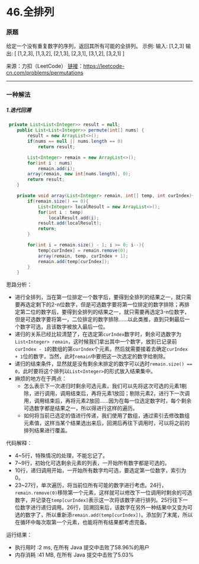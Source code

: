 # 46.全排列

### 原题

给定一个没有重复数字的序列，返回其所有可能的全排列。
示例:
输入: [1,2,3]
输出:
[
  [1,2,3],
  [1,3,2],
  [2,1,3],
  [2,3,1],
  [3,1,2],
  [3,2,1]
]

来源：力扣（LeetCode）
[链接](https://leetcode-cn.com/problems/permutations)：https://leetcode-cn.com/problems/permutations

----

### 一种解法

##### 1.迭代回溯

```java
 private List<List<Integer>> result = null;
    public List<List<Integer>> permute(int[] nums) {
        result = new ArrayList<>();
        if(nums == null || nums.length == 0)
            return result;

        List<Integer> remain = new ArrayList<>();
        for(int i : nums)
            remain.add(i);
        array(remain, new int[nums.length], 0);
        return result;
    }

    private void array(List<Integer> remain, int[] temp, int curIndex){
        if(remain.size() == 0){
            List<Integer> localResult = new ArrayList<>();
            for(int i : temp)
                localResult.add(i);
            result.add(localResult);
            return;
        }

        for(int i = remain.size() - 1; i >= 0; i--){
            temp[curIndex] = remain.remove(0);
            array(remain, temp, curIndex + 1);
            remain.add(temp[curIndex]);
        }
    }
```

思路分析：

* 进行全排列，当在第一位排定一个数字后，要得到全排列的结果之一，就只需要再选定剩下的2-n位数字，但是可选数字要将第一位排定的数字排除；再排定第二位的数字后，要得到全排列的结果之一，就只需要再选定3-n位数字，但是可选数字要将第一，二位排定的数字排除......以此类推，直到只剩最后一个数字可选，且该数字被放入最后一位。
* 递归的关系已经比较清楚了，在选定第`curIndex`数字时，剩余可选数字为`List<Integer> remain`，这时候我们拿出其中一个数字，放到已记录前`curIndex - 1`的数组的第`curIndex`个元素。然后就需要接着去确定`curIndex + 1`位的数字，当然，此时`remain`中要把这一次选定的数字给剔除。
* 递归的结束条件，显然就是没有剩余未排定的数字可以选时`remain.size() == 0`，此时要将这个排列以`List<Integer>`的形式放入结果集中。
* 麻烦的地方在于两点：
    * 怎么表示下一次递归时剩余可选元素，我们可以先将这次可选的元素1剔除，进行调用，调用结束后，再将元素1放回；剔除元素2，进行下一次调用，调用结束后，再将元素2放回......因为在每一位选定数字时，每个剩余可选数字都是结果之一，所以得进行这样的遍历。
    * 如何将当前已选定的值进行传递，我们使用了数组，通过索引去修改数组元素值，这样当某个结果选出来后，回溯后再往下调用时，可以将之前的排列结果进行覆盖。

代码解释：

* 4~5行，特殊情况的处理，不能忘记了。
* 7~9行，初始化可选剩余元素的列表，一开始所有数字都是可选的。
* 10行，递归调用开始，一开始所有数字均可选，要选定第一位数字，索引为0。
* 23~27行，单次遍历，将当前位所有可能的数字进行考虑。24行，`remain.remove(0)`移除第一个元素，这样就可以修改下一位调用时剩余的可选数字，并记录在`temp[curIndex]`表示这一次将该数字进行排列。25行往下一位数字进行递归调用。26行，回溯回来后，该数字在另外一种结果中又变为可选的数字了，所以重新添`remain.add(temp[curIndex])`。添加到了末尾，所以在循环中每次取第一个元素，也能将所有结果都考虑完备。

运行结果：
* 执行用时 :2 ms, 在所有 Java 提交中击败了58.96%的用户
* 内存消耗 :41 MB, 在所有 Java 提交中击败了5.03%
